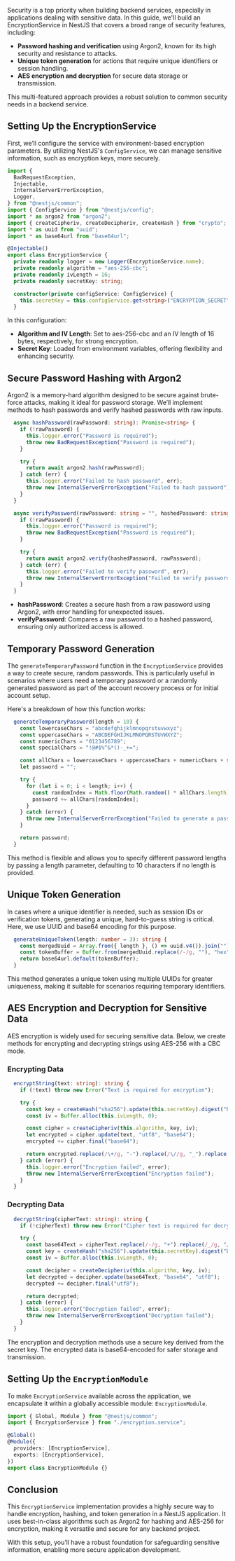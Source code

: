 Security is a top priority when building backend services, especially in applications dealing with sensitive data. In this guide, we'll build an EncryptionService in NestJS that covers a broad range of security features, including:

- **Password hashing and verification** using Argon2, known for its high security and resistance to attacks.
- **Unique token generation** for actions that require unique identifiers or session handling.
- **AES encryption and decryption** for secure data storage or transmission.

This multi-featured approach provides a robust solution to common security needs in a backend service.

## Setting Up the EncryptionService

First, we’ll configure the service with environment-based encryption parameters. By utilizing NestJS's `ConfigService`, we can manage sensitive information, such as encryption keys, more securely.

```typescript
import {
  BadRequestException,
  Injectable,
  InternalServerErrorException,
  Logger,
} from "@nestjs/common";
import { ConfigService } from "@nestjs/config";
import * as argon2 from "argon2";
import { createCipheriv, createDecipheriv, createHash } from "crypto";
import * as uuid from "uuid";
import * as base64url from "base64url";

@Injectable()
export class EncryptionService {
  private readonly logger = new Logger(EncryptionService.name);
  private readonly algorithm = "aes-256-cbc";
  private readonly ivLength = 16;
  private readonly secretKey: string;

  constructor(private configService: ConfigService) {
    this.secretKey = this.configService.get<string>("ENCRYPTION_SECRET", "default_secret");
  }
```

In this configuration:

- **Algorithm and IV Length**: Set to aes-256-cbc and an IV length of 16 bytes, respectively, for strong encryption.
- **Secret Key**: Loaded from environment variables, offering flexibility and enhancing security.

## Secure Password Hashing with Argon2

Argon2 is a memory-hard algorithm designed to be secure against brute-force attacks, making it ideal for password storage. We’ll implement methods to hash passwords and verify hashed passwords with raw inputs.

```typescript
  async hashPassword(rawPassword: string): Promise<string> {
    if (!rawPassword) {
      this.logger.error("Password is required");
      throw new BadRequestException("Password is required");
    }

    try {
      return await argon2.hash(rawPassword);
    } catch (err) {
      this.logger.error("Failed to hash password", err);
      throw new InternalServerErrorException("Failed to hash password");
    }
  }

  async verifyPassword(rawPassword: string = "", hashedPassword: string = ""): Promise<boolean> {
    if (!rawPassword) {
      this.logger.error("Password is required");
      throw new BadRequestException("Password is required");
    }

    try {
      return await argon2.verify(hashedPassword, rawPassword);
    } catch (err) {
      this.logger.error("Failed to verify password", err);
      throw new InternalServerErrorException("Failed to verify password");
    }
  }
```

- **hashPassword**: Creates a secure hash from a raw password using Argon2, with error handling for unexpected issues.
- **verifyPassword**: Compares a raw password to a hashed password, ensuring only authorized access is allowed.

## Temporary Password Generation
The `generateTemporaryPassword` function in the `EncryptionService` provides a way to create secure, random passwords. This is particularly useful in scenarios where users need a temporary password or a randomly generated password as part of the account recovery process or for initial account setup.

Here's a breakdown of how this function works:

```typescript
  generateTemporaryPassword(length = 10) {
    const lowercaseChars = "abcdefghijklmnopqrstuvwxyz";
    const uppercaseChars = "ABCDEFGHIJKLMNOPQRSTUVWXYZ";
    const numericChars = "0123456789";
    const specialChars = "!@#$%^&*()-_+=";

    const allChars = lowercaseChars + uppercaseChars + numericChars + specialChars;
    let password = "";

    try {
      for (let i = 0; i < length; i++) {
        const randomIndex = Math.floor(Math.random() * allChars.length);
        password += allChars[randomIndex];
      }
    } catch (error) {
      throw new InternalServerErrorException("Failed to generate a password");
    }

    return password;
  }
```

This method is flexible and allows you to specify different password lengths by passing a length parameter, defaulting to 10 characters if no length is provided.

## Unique Token Generation

In cases where a unique identifier is needed, such as session IDs or verification tokens, generating a unique, hard-to-guess string is critical. Here, we use UUID and base64 encoding for this purpose.

```typescript
  generateUniqueToken(length: number = 3): string {
    const mergedUuid = Array.from({ length }, () => uuid.v4()).join("");
    const tokenBuffer = Buffer.from(mergedUuid.replace(/-/g, ""), "hex");
    return base64url.default(tokenBuffer);
  }
```

This method generates a unique token using multiple UUIDs for greater uniqueness, making it suitable for scenarios requiring temporary identifiers.

## AES Encryption and Decryption for Sensitive Data

AES encryption is widely used for securing sensitive data. Below, we create methods for encrypting and decrypting strings using AES-256 with a CBC mode.

### Encrypting Data

```typescript
  encryptString(text: string): string {
    if (!text) throw new Error("Text is required for encryption");

    try {
      const key = createHash("sha256").update(this.secretKey).digest("base64").slice(0, 32);
      const iv = Buffer.alloc(this.ivLength, 0);

      const cipher = createCipheriv(this.algorithm, key, iv);
      let encrypted = cipher.update(text, "utf8", "base64");
      encrypted += cipher.final("base64");

      return encrypted.replace(/\+/g, "-").replace(/\//g, "_").replace(/=/g, "");
    } catch (error) {
      this.logger.error("Encryption failed", error);
      throw new InternalServerErrorException("Encryption failed");
    }
  }
```

### Decrypting Data

```typescript
  decryptString(cipherText: string): string {
    if (!cipherText) throw new Error("Cipher text is required for decryption");

    try {
      const base64Text = cipherText.replace(/-/g, "+").replace(/_/g, "/");
      const key = createHash("sha256").update(this.secretKey).digest("base64").slice(0, 32);
      const iv = Buffer.alloc(this.ivLength, 0);

      const decipher = createDecipheriv(this.algorithm, key, iv);
      let decrypted = decipher.update(base64Text, "base64", "utf8");
      decrypted += decipher.final("utf8");

      return decrypted;
    } catch (error) {
      this.logger.error("Decryption failed", error);
      throw new InternalServerErrorException("Decryption failed");
    }
  }
```

The encryption and decryption methods use a secure key derived from the secret key. The encrypted data is base64-encoded for safer storage and transmission.


## Setting Up the `EncryptionModule`

To make `EncryptionService` available across the application, we encapsulate it within a globally accessible module: `EncryptionModule`.

```typescript
import { Global, Module } from "@nestjs/common";
import { EncryptionService } from "./encryption.service";

@Global()
@Module({
  providers: [EncryptionService],
  exports: [EncryptionService],
})
export class EncryptionModule {}
```

## Conclusion

This `EncryptionService` implementation provides a highly secure way to handle encryption, hashing, and token generation in a NestJS application. It uses best-in-class algorithms such as Argon2 for hashing and AES-256 for encryption, making it versatile and secure for any backend project.

With this setup, you’ll have a robust foundation for safeguarding sensitive information, enabling more secure application development.







